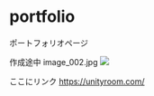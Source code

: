 # portfolio
ポートフォリオページ

作成途中
image_002.jpg
<img src=”./images/img.png”>


ここにリンク
https://unityroom.com/
